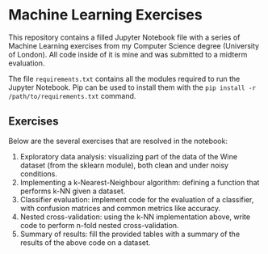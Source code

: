 # Machine Learning Exercises

This repository contains a filled Jupyter Notebook file with a series of Machine Learning exercises from my Computer Science degree (University of London). All code inside of it is mine and was submitted to a midterm evaluation.

The file `requirements.txt` contains all the modules required to run the Jupyter Notebook. Pip can be used to install them with the `pip install -r /path/to/requirements.txt` command.

## Exercises

Below are the several exercises that are resolved in the notebook:

1. Exploratory data analysis: visualizing part of the data of the Wine dataset (from the sklearn module), both clean and under noisy conditions.
2. Implementing a k-Nearest-Neighbour algorithm: defining a function that performs k-NN given a dataset.
3. Classifier evaluation: implement code for the evaluation of a classifier, with confusion matrices and common metrics like accuracy.
4. Nested cross-validation: using the k-NN implementation above, write code to perform n-fold nested cross-validation.
5. Summary of results: fill the provided tables with a summary of the results of the above code on a dataset.
